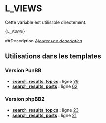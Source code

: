 # L_VIEWS


Cette variable est utilisable directement.

```html
{L_VIEWS}
```

##Description
[*Ajouter une description*](https://fa-tvars.appspot.com/var/L_VIEWS)

## Utilisations dans les templates

### Version PunBB
* __[search_results_topics](../tpl/var/punbb/search_results_topics.md#readme) :__ ligne [39](../tpl/src/punbb/search_results_topics.tpl#L39)
* __[search_results_posts](../tpl/var/punbb/search_results_posts.md#readme) :__ ligne [62](../tpl/src/punbb/search_results_posts.tpl#L62)

### Version phpBB2
* __[search_results_topics](../tpl/var/subsilver/search_results_topics.md#readme) :__ ligne [23](../tpl/src/subsilver/search_results_topics.tpl#L23)
* __[search_results_posts](../tpl/var/subsilver/search_results_posts.md#readme) :__ ligne [21](../tpl/src/subsilver/search_results_posts.tpl#L21)